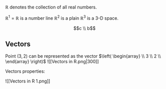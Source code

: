 $\mathbb{R}$ denotes the collection of all real numbers.

$\mathbb{R}^1 = \mathbb{R}$ is a number line
$\mathbb{R}^2$ is a plain
$\mathbb{R}^3$ is a 3-D space.

$$c \\ b$$
## Vectors

Point $\left( 3 , 2 \right)$ can be represented as the vector $\left( \begin{array} \\ 3 \\ 2 \\ \end{array} \right)$
![[Vectors in R.png|300]]

Vectors properties:

![[Vectors in R 1.png]]

